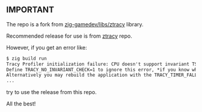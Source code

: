 ## IMPORTANT

The repo is a fork from [zig-gamedev/libs/ztracy](https://github.com/zig-gamedev/zig-gamedev/tree/main/libs/ztracy) library.

Recommended release for use is from [ztracy](https://github.com/7R35C0/ztracy.git) repo.

However, if you get an error like:

```txt
$ zig build run
Tracy Profiler initialization failure: CPU doesn't support invariant TSC.
Define TRACY_NO_INVARIANT_CHECK=1 to ignore this error, *if you know what you are doing*.
Alternatively you may rebuild the application with the TRACY_TIMER_FALLBACK define to use lower resolution timer.
...
```

try to use the release from this repo.

All the best!
